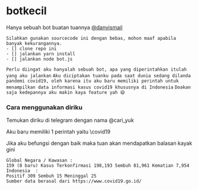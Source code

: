 # botkecil

Hanya sebuah bot buatan tuannya [@danyismail](https://t.me/danyismail)

```
Silahkan gunakan sourcecode ini dengan bebas, mohon maaf apabila banyak kekurangannya.
- [] clone repo ini
- [] jalankan yarn install 
- [] jalankan node bot.js
```

`Perlu diingat aku hanyalah sebuah bot, apa yang diperintahkan itulah yang aku jalankan`
`Aku diciptakan tuanku pada saat dunia sedang dilanda pandemi covid19, oleh karena itu aku baru memiliki perintah untuk menampilkan data informasi kasus covid19 khususnya di Indonesia`
`Doakan saja kedepannya aku makin kaya feature yah 😄`

### Cara menggunakan diriku

Temukan diriku di telegram dengan nama @cari_yuk

Aku baru memiliki 1 perintah yaitu \covid19

Jika aku befungsi dengan baik maka tuan akan mendapatkan balasan kayak gini 

```
Global Negara / Kawasan : 
159 (8 baru) Kasus Terkonfirmasi 198,193 Sembuh 81,961 Kematian 7,954
Indonesia  : 
Positif 309 Sembuh 15 Meninggal 25
Sumber data berasal dari https://www.covid19.go.id/
```




